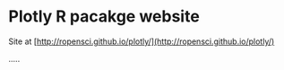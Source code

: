# Plotly R pacakge website

Site at [http://ropensci.github.io/plotly/](http://ropensci.github.io/plotly/)

.....
